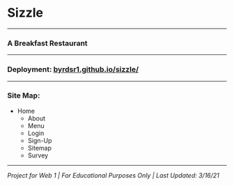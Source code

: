 # Sizzle
---
### A Breakfast Restaurant
---
### Deployment: [byrdsr1.github.io/sizzle/](https://byrdsr1.github.io/sizzle/)
---
### Site Map:
- Home
	- About
	- Menu
	- Login
	- Sign-Up
	- Sitemap
	- Survey
---
*Project for Web 1 | For Educational Purposes Only | Last Updated: 3/16/21*
